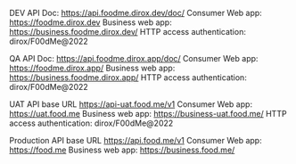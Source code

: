 DEV
API Doc: https://api.foodme.dirox.dev/doc/
Consumer Web app: https://foodme.dirox.dev
Business web app: https://business.foodme.dirox.dev/
HTTP access authentication: dirox/F00dMe@2022


QA
API Doc: https://api.foodme.dirox.app/doc/
Consumer Web app: https://foodme.dirox.app/
Business web app: https://business.foodme.dirox.app/
HTTP access authentication: dirox/F00dMe@2022

UAT
API base URL https://api-uat.food.me/v1
Consumer Web app: https://uat.food.me
Business web app: https://business-uat.food.me/
HTTP access authentication: dirox/F00dMe@2022

Production
API base URL https://api.food.me/v1
Consumer Web app: https://food.me
Business web app: https://business.food.me/